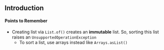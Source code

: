 <h2>Introduction</h2>
<h4>Points to Remember</h4>

* Creating list via `List.of()` creates an **immutable** list. So, sorting this list raises an `UnsupportedOperationException`
    * To sort a list, use arrays instead like `Arrays.asList()`


